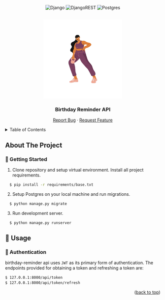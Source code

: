 <div id="top"></div>
<div align="center">

  ![Django](https://img.shields.io/badge/django-%23092E20.svg?style=for-the-badge&logo=django&logoColor=white)
  ![DjangoREST](https://img.shields.io/badge/DJANGO-REST-ff1709?style=for-the-badge&logo=django&logoColor=white&color=ff1709&labelColor=gray)
  ![Postgres](https://img.shields.io/badge/postgres-%23316192.svg?style=for-the-badge&logo=postgresql&logoColor=white)
</div>

<br />
<div align="center">
  <a href="">
    <img src="images/hero.png" alt="Logo" width="256" height="256">
  </a>

<h3 align="center">Birthday Reminder API</h3>

  <p align="center">
    <a href="">Report Bug</a>
    ·
    <a href="">Request Feature</a>
  </p>
</div>

<details>
  <summary>Table of Contents</summary>
  <ol>
    <li>
      <a href="#about-the-project">About The Project</a>
    </li>
    <li>
      <a href="#getting-started">Getting Started</a>
      <ul>
        <li><a href="#prerequisites">Prerequisites</a></li>
        <li><a href="#installation">Installation</a></li>
      </ul>
    </li>
    <li><a href="#usage">Usage</a></li>
    <ul>
        <li><a href="#prerequisites">Authentication</a></li>
    </ul>

  </ol>
</details>

## About The Project
### 🚀 Getting Started

1. Clone repository and setup virtual environment. Install all project requirements.
```sh
  $ pip install -r requirements/base.txt
```

2. Setup Postgres on your local machine and run migrations.
```sh
  $ python manage.py migrate
```

3. Run development server.
```sh
  $ python manage.py runserver
```

## 💯 Usage

### 🔑 Authentication 

birthday-reminder api uses `JWT` as its primary form of authentication. 
The endpoints provided for obtaining a token and refreshing a token are:
```sh
$ 127.0.0.1:8000/api/token
$ 127.0.0.1:8000/api/token/refresh
```
<p align="right">(<a href="#top">back to top</a>)</p>
